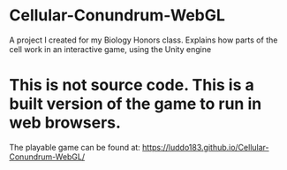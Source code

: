 # Cellular-Conundrum-WebGL
A project I created for my Biology Honors class. Explains how parts of the cell work in an interactive game, using the Unity engine<br />
# This is not source code. This is a built version of the game to run in web browsers.<br />
The playable game can be found at: https://luddo183.github.io/Cellular-Conundrum-WebGL/
